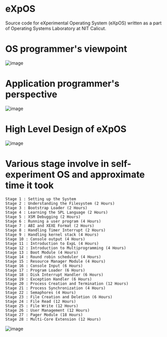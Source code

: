 # eXpOS

Source code for eXperimental Operating System (eXpOS) written as a part of Operating Systems Laboratory at NIT Calicut.

# OS programmer's viewpoint
![image](https://user-images.githubusercontent.com/25712145/223976520-0c944f47-b777-401a-98bf-8c117f77fbed.png)

# Application programmer's perspective
![image](https://user-images.githubusercontent.com/25712145/223976574-adba2cab-77bd-4589-9b59-152b697d8733.png)

# High Level Design of eXpOS
![image](https://user-images.githubusercontent.com/25712145/223976675-bfd5be23-5ff1-46a4-9cc3-84577bf8571b.png)

# Various stage involve in self-experiment OS and approximate time it took
```
Stage 1 : Setting up the System
Stage 2 : Understanding the Filesystem (2 Hours)
Stage 3 : Bootstrap Loader (2 Hours)
Stage 4 : Learning the SPL Language (2 Hours)
Stage 5 : XSM Debugging (2 Hours)
Stage 6 : Running a user program (4 Hours)
Stage 7 : ABI and XEXE Format (2 Hours)
Stage 8 : Handling Timer Interrupt (2 Hours)
Stage 9 : Handling kernel stack (4 Hours)
Stage 10 : Console output (4 Hours)
Stage 11 : Introduction to ExpL (4 Hours)
Stage 12 : Introduction to Multiprogramming (4 Hours)
Stage 13 : Boot Module (4 Hours)
Stage 14 : Round robin scheduler (4 Hours)
Stage 15 : Resource Manager Module (4 Hours)
Stage 16 : Console Input (6 Hours)
Stage 17 : Program Loader (6 Hours)
Stage 18 : Disk Interrupt Handler (6 Hours)
Stage 19 : Exception Handler (6 Hours)
Stage 20 : Process Creation and Termination (12 Hours)
Stage 21 : Process Synchronization (4 Hours)
Stage 22 : Semaphores (4 Hours)
Stage 23 : File Creation and Deletion (6 Hours)
Stage 24 : File Read (12 Hours)
Stage 25 : File Write (12 Hours)
Stage 26 : User Management (12 Hours)
Stage 27 : Pager Module (18 Hours)
Stage 28 : Multi-Core Extension (12 Hours)
```

![image](https://user-images.githubusercontent.com/25712145/223977676-fc174f44-03fd-4dd2-af79-b0ecf49e5a42.png)